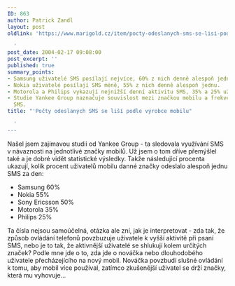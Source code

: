 ```yaml
---
ID: 863
author: Patrick Zandl
layout: post
oldlink: 'https://www.marigold.cz/item/pocty-odeslanych-sms-se-lisi-podle-vyrobce-mobilu

  '
post_date: 2004-02-17 09:08:00
post_excerpt: ''
published: true
summary_points:
- Samsung uživatelé SMS posílají nejvíce, 60% z nich denně alespoň jednu.
- Nokia uživatelé posílají SMS méně, 55% z nich denně alespoň jednu.
- Motorola a Philips vykazují nejnižší denní aktivitu SMS, 35% a 25% uživatelů.
- Studie Yankee Group naznačuje souvislost mezi značkou mobilu a frekvencí odesílání
  SMS.
title: "'Počty odeslaných SMS se liší podle výrobce mobilu"

  '
---
```


<p>
Našel jsem zajímavou studii od Yankee Group - ta sledovala využívání SMS v návaznosti na jednotlivé značky mobilů. Už jsem o tom dříve přemýšlel také a je dobré vidět statistické výsledky. Takže následující procenta ukazují, kolik procent uživatelů mobilu danné značky odeslalo alespoň jednu SMS za den:</p>

<UL>
<LI>Samsung 60%</LI>
<LI>Nokia 55%</LI>
<LI>Sony Ericsson 50%</LI>
<LI>Motorola 35%</LI>
<LI>Philips 25%</LI></UL>
<p>
Ta čísla nejsou samoúčelná, otázka ale zní, jak je interpretovat - zda tak, že způsob ovládání telefonů povzbuzuje uživatele k vyšší aktivitě při psaní SMS, nebo je to tak, že aktivnější uživatelé se shlukují kolem určitých značek? Podle mne jde o to, zda jde o nováčka nebo dlouhodobého uživatele přecházejícího na nový mobil. Nováčka povzbudí slušné ovládání k tomu, aby mobil více používal, zatímco zkušenější uživatel se drží značky, která mu vyhovuje...</p>